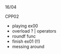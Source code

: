 
16/04

CPP02

- playing ex00
- overload ? | operators
- roundf func
- finish ex01 (!!)
- messing around
